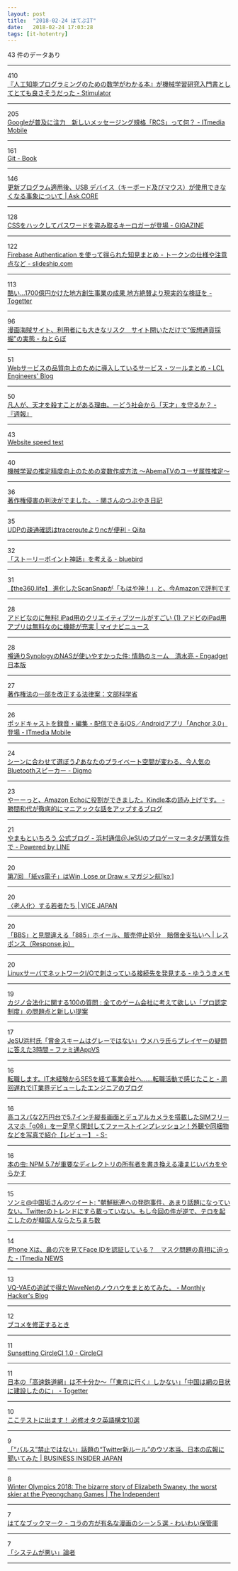 ```yaml
---
layout: post
title:  "2018-02-24 はてぶIT"
date:   2018-02-24 17:03:28
tags: [it-hotentry]
---
```

43 件のデータあり

<hr><div class="row">
<div class="col-1"><span class="badge badge-pill badge-success h2">410</span></div>
<div class="col-11"><a href='http://vaaaaaanquish.hatenablog.com/entry/2018/02/23/210121' target='_blank'>『人工知能プログラミングのための数学がわかる本』が機械学習研究入門書としてとても良さそうだった - Stimulator</a></div>
</div>
<hr>
<div class="row">
<div class="col-1"><span class="badge badge-pill badge-success h2">205</span></div>
<div class="col-11"><a href='http://www.itmedia.co.jp/mobile/articles/1802/23/news122.html' target='_blank'>Googleが普及に注力　新しいメッセージング規格「RCS」って何？ - ITmedia Mobile</a></div>
</div>
<hr>
<div class="row">
<div class="col-1"><span class="badge badge-pill badge-success h2">161</span></div>
<div class="col-11"><a href='https://git-scm.com/book/ja/v2' target='_blank'>Git - Book</a></div>
</div>
<hr>
<div class="row">
<div class="col-1"><span class="badge badge-pill badge-success h2">146</span></div>
<div class="col-11"><a href='https://blogs.technet.microsoft.com/askcorejp/2018/02/23/usb_device_problem_after_update/' target='_blank'>更新プログラム適用後、USB デバイス（キーボード及びマウス）が使用できなくなる事象について | Ask CORE</a></div>
</div>
<hr>
<div class="row">
<div class="col-1"><span class="badge badge-pill badge-success h2">128</span></div>
<div class="col-11"><a href='https://gigazine.net/news/20180223-css-keylogger/' target='_blank'>CSSをハックしてパスワードを盗み取るキーロガーが登場 - GIGAZINE</a></div>
</div>
<hr>
<div class="row">
<div class="col-1"><span class="badge badge-pill badge-success h2">122</span></div>
<div class="col-11"><a href='https://slideship.com/users/@iktakahiro/docs/2018/01/JnhLGehLsRw4dcZ42EY3Jf/' target='_blank'>Firebase Authentication を使って得られた知見まとめ - トークンの仕様や注意点など - slideship.com</a></div>
</div>
<hr>
<div class="row">
<div class="col-1"><span class="badge badge-pill badge-success h2">113</span></div>
<div class="col-11"><a href='https://togetter.com/li/1202390' target='_blank'>酷い...1700億円かけた地方創生事業の成果 地方絶賛より現実的な検証を - Togetter</a></div>
</div>
<hr>
<div class="row">
<div class="col-1"><span class="badge badge-pill badge-success h2">96</span></div>
<div class="col-11"><a href='http://nlab.itmedia.co.jp/nl/articles/1802/20/news114.html' target='_blank'>漫画海賊サイト、利用者にも大きなリスク　サイト開いただけで“仮想通貨採掘”の実態 - ねとらぼ</a></div>
</div>
<hr>
<div class="row">
<div class="col-1"><span class="badge badge-pill badge-success h2">51</span></div>
<div class="col-11"><a href='http://techblog.lclco.com/entry/2018/02/23/090000' target='_blank'>Webサービスの品質向上のために導入しているサービス・ツールまとめ - LCL Engineers' Blog</a></div>
</div>
<hr>
<div class="row">
<div class="col-1"><span class="badge badge-pill badge-success h2">50</span></div>
<div class="col-11"><a href='http://yuiga-k.hatenablog.com/entry/2018/02/23/113000' target='_blank'>凡人が、天才を殺すことがある理由。ーどう社会から「天才」を守るか？ - 『週報』</a></div>
</div>
<hr>
<div class="row">
<div class="col-1"><span class="badge badge-pill badge-success h2">43</span></div>
<div class="col-11"><a href='https://tools.pingdom.com/' target='_blank'>Website speed test</a></div>
</div>
<hr>
<div class="row">
<div class="col-1"><span class="badge badge-pill badge-success h2">40</span></div>
<div class="col-11"><a href='https://www.slideshare.net/MasatoshiAbe/abematv-88705806' target='_blank'>機械学習の推定精度向上のための変数作成方法 ～AbemaTVのユーザ属性推定～</a></div>
</div>
<hr>
<div class="row">
<div class="col-1"><span class="badge badge-pill badge-success h2">36</span></div>
<div class="col-11"><a href='http://raw18.blog.fc2.com/blog-entry-29.html' target='_blank'>著作権侵害の判決がでました。 - 関さんのつぶやき日記</a></div>
</div>
<hr>
<div class="row">
<div class="col-1"><span class="badge badge-pill badge-success h2">35</span></div>
<div class="col-11"><a href='https://qiita.com/mokrai/items/f6e4c0ff626103ebf324' target='_blank'>UDPの疎通確認はtracerouteよりncが便利 - Qiita</a></div>
</div>
<hr>
<div class="row">
<div class="col-1"><span class="badge badge-pill badge-success h2">32</span></div>
<div class="col-11"><a href='http://blog.fieldnotes.jp/entry/criticism-about-storypoint' target='_blank'>「ストーリーポイント神話」を考える - bluebird</a></div>
</div>
<hr>
<div class="row">
<div class="col-1"><span class="badge badge-pill badge-success h2">31</span></div>
<div class="col-11"><a href='http://the360.life/U1301.doit?id=2651' target='_blank'>【the360.life】 進化したScanSnapが「もはや神！」と、今Amazonで評判です</a></div>
</div>
<hr>
<div class="row">
<div class="col-1"><span class="badge badge-pill badge-success h2">28</span></div>
<div class="col-11"><a href='https://news.mynavi.jp/article/20180224-adobe/' target='_blank'>アドビなのに無料! iPad用のクリエイティブツールがすごい (1) アドビのiPad用アプリは無料なのに機能が充実 | マイナビニュース</a></div>
</div>
<hr>
<div class="row">
<div class="col-1"><span class="badge badge-pill badge-success h2">28</span></div>
<div class="col-11"><a href='http://japanese.engadget.com/2018/02/23/synology-nas/' target='_blank'>噂通りSynologyのNASが使いやすかった件: 情熱のミーム　清水亮 - Engadget 日本版</a></div>
</div>
<hr>
<div class="row">
<div class="col-1"><span class="badge badge-pill badge-success h2">27</span></div>
<div class="col-11"><a href='http://www.mext.go.jp/b_menu/houan/an/detail/1401718.htm' target='_blank'>著作権法の一部を改正する法律案：文部科学省</a></div>
</div>
<hr>
<div class="row">
<div class="col-1"><span class="badge badge-pill badge-success h2">26</span></div>
<div class="col-11"><a href='http://www.itmedia.co.jp/mobile/articles/1802/23/news076.html' target='_blank'>ポッドキャストを録音・編集・配信できるiOS／Androidアプリ「Anchor 3.0」登場 - ITmedia Mobile</a></div>
</div>
<hr>
<div class="row">
<div class="col-1"><span class="badge badge-pill badge-success h2">24</span></div>
<div class="col-11"><a href='https://digmo.infoseek.co.jp/articles-900' target='_blank'>シーンに合わせて選ぼう♪あなたのプライベート空間が変わる、今人気のBluetoothスピーカー - Digmo</a></div>
</div>
<hr>
<div class="row">
<div class="col-1"><span class="badge badge-pill badge-success h2">23</span></div>
<div class="col-11"><a href='http://katsumakazuyo.hatenablog.com/entry/2018/02/23/175129' target='_blank'>やーーっと、Amazon Echoに役割ができました。Kindle本の読み上げです。 - 勝間和代が徹底的にマニアックな話をアップするブログ</a></div>
</div>
<hr>
<div class="row">
<div class="col-1"><span class="badge badge-pill badge-success h2">21</span></div>
<div class="col-11"><a href='https://lineblog.me/yamamotoichiro/archives/13175008.html' target='_blank'>やまもといちろう 公式ブログ - 浜村通信＠JeSUのプロゲーマーネタが悪質な件で - Powered by LINE</a></div>
</div>
<hr>
<div class="row">
<div class="col-1"><span class="badge badge-pill badge-success h2">20</span></div>
<div class="col-11"><a href='https://magazine-k.jp/2018/02/23/neo-manga-industry-07/' target='_blank'>第7回 「紙vs電子」はWin, Lose or Draw « マガジン航[kɔː]</a></div>
</div>
<hr>
<div class="row">
<div class="col-1"><span class="badge badge-pill badge-success h2">20</span></div>
<div class="col-11"><a href='https://jp.vice.com/lifestyle/millennials-have-discovered-going-out-sucks' target='_blank'>〈老人化〉する若者たち | VICE JAPAN</a></div>
</div>
<hr>
<div class="row">
<div class="col-1"><span class="badge badge-pill badge-success h2">20</span></div>
<div class="col-11"><a href='https://response.jp/article/2018/02/23/306458.html' target='_blank'>「BBS」と見間違える「885」ホイール、販売停止処分　賠償金支払いへ | レスポンス（Response.jp）</a></div>
</div>
<hr>
<div class="row">
<div class="col-1"><span class="badge badge-pill badge-success h2">20</span></div>
<div class="col-11"><a href='http://memo.yuuk.io/entry/2018/02/24/111752' target='_blank'>LinuxサーバでネットワークI/Oで刺さっている接続先を発見する - ゆううきメモ</a></div>
</div>
<hr>
<div class="row">
<div class="col-1"><span class="badge badge-pill badge-success h2">19</span></div>
<div class="col-11"><a href='http://blog.livedoor.jp/takashikiso_casino/archives/9774274.html' target='_blank'>カジノ合法化に関する100の質問 : 全てのゲーム会社に考えて欲しい「プロ認定制度」の問題点と新しい提案</a></div>
</div>
<hr>
<div class="row">
<div class="col-1"><span class="badge badge-pill badge-success h2">17</span></div>
<div class="col-11"><a href='https://appvs.famitsu.com/20180223_1950/' target='_blank'>JeSU浜村氏「賞金スキームはグレーではない」ウメハラ氏らプレイヤーの疑問に答えた3時間 – ファミ通AppVS</a></div>
</div>
<hr>
<div class="row">
<div class="col-1"><span class="badge badge-pill badge-success h2">16</span></div>
<div class="col-11"><a href='http://sionff.hatenablog.jp/entry/2018/02/23/150000#f-16c529c3' target='_blank'>転職します。IT未経験からSESを経て事業会社へ……転職活動で感じたこと - 周回遅れでIT業界デビューしたエンジニアのブログ</a></div>
</div>
<hr>
<div class="row">
<div class="col-1"><span class="badge badge-pill badge-success h2">16</span></div>
<div class="col-11"><a href='http://s-max.jp/archives/1741252.html' target='_blank'>高コスパな2万円台で5.7インチ縦長画面とデュアルカメラを搭載したSIMフリースマホ「g08」を一足早く開封してファーストインプレッション！外観や同梱物などを写真で紹介【レビュー】 - S-</a></div>
</div>
<hr>
<div class="row">
<div class="col-1"><span class="badge badge-pill badge-success h2">16</span></div>
<div class="col-11"><a href='https://cpplover.blogspot.com/2018/02/npm-57.html' target='_blank'>本の虫: NPM 5.7が重要なディレクトリの所有者を書き換える凄まじいバカをやらかす</a></div>
</div>
<hr>
<div class="row">
<div class="col-1"><span class="badge badge-pill badge-success h2">15</span></div>
<div class="col-11"><a href='http://twitter.com/SonmiChina/status/966970441947467777' target='_blank'>ソンミ@中国垢さんのツイート: "朝鮮総連への発砲事件、あまり話題になっていない。Twitterのトレンドにすら載っていない。もし今回の件が逆で、テロを起こしたのが韓国人ならたちまち数</a></div>
</div>
<hr>
<div class="row">
<div class="col-1"><span class="badge badge-pill badge-success h2">14</span></div>
<div class="col-11"><a href='http://www.itmedia.co.jp/news/articles/1802/23/news111.html' target='_blank'>iPhone Xは、鼻の穴を見てFace IDを認証している？　マスク問題の真相に迫った - ITmedia NEWS</a></div>
</div>
<hr>
<div class="row">
<div class="col-1"><span class="badge badge-pill badge-success h2">13</span></div>
<div class="col-11"><a href='http://www.monthly-hack.com/entry/2018/02/23/203208' target='_blank'>VQ-VAEの追試で得たWaveNetのノウハウをまとめてみた。 - Monthly Hacker's Blog</a></div>
</div>
<hr>
<div class="row">
<div class="col-1"><span class="badge badge-pill badge-success h2">12</span></div>
<div class="col-11"><a href='https://anond.hatelabo.jp/20180223191545' target='_blank'>ブコメを修正するとき</a></div>
</div>
<hr>
<div class="row">
<div class="col-1"><span class="badge badge-pill badge-success h2">11</span></div>
<div class="col-11"><a href='https://circleci.com/sunset1-0/' target='_blank'>Sunsetting CircleCI 1.0 - CircleCI</a></div>
</div>
<hr>
<div class="row">
<div class="col-1"><span class="badge badge-pill badge-success h2">11</span></div>
<div class="col-11"><a href='https://togetter.com/li/1202258' target='_blank'>日本の「高速鉄道網」は不十分か～「「東京に行く』しかない」「中国は網の目状に建設したのに」 - Togetter</a></div>
</div>
<hr>
<div class="row">
<div class="col-1"><span class="badge badge-pill badge-success h2">10</span></div>
<div class="col-11"><a href='https://www.buzzfeed.com/jp/eccjp/tsugino-genbamade-shinenai' target='_blank'>ここテストに出ます！ 必修オタク英語構文10選</a></div>
</div>
<hr>
<div class="row">
<div class="col-1"><span class="badge badge-pill badge-success h2">9</span></div>
<div class="col-11"><a href='https://www.businessinsider.jp/post-162702' target='_blank'>「“バルス”禁止ではない」話題の“Twitter新ルール”のウソ本当、日本の広報に聞いてみた | BUSINESS INSIDER JAPAN</a></div>
</div>
<hr>
<div class="row">
<div class="col-1"><span class="badge badge-pill badge-success h2">8</span></div>
<div class="col-11"><a href='http://www.independent.co.uk/sport/olympics/winter-olympics/winter-olympics-2018-pyeongchang-elizabeth-swaney-ski-halfpipe-video-average-a8218991.html' target='_blank'>Winter Olympics 2018: The bizarre story of Elizabeth Swaney, the worst skier at the Pyeongchang Games | The Independent</a></div>
</div>
<hr>
<div class="row">
<div class="col-1"><span class="badge badge-pill badge-success h2">7</span></div>
<div class="col-11"><a href='http://b.hatena.ne.jp/entry/subnacchi.hatenablog.com/entry/2018/02/23/205935' target='_blank'>はてなブックマーク - コラの方が有名な漫画のシーン５選 - わいわい保管庫</a></div>
</div>
<hr>
<div class="row">
<div class="col-1"><span class="badge badge-pill badge-success h2">7</span></div>
<div class="col-11"><a href='https://anond.hatelabo.jp/20180224084900' target='_blank'>「システムが悪い」論者</a></div>
</div>
<hr>
